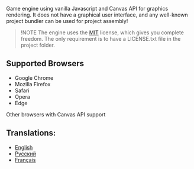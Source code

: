 Game engine using vanilla Javascript and Canvas API for graphics rendering. It does not have a graphical user interface, and any well-known project bundler can be used for project assembly!

> !NOTE
> The engine uses the [MIT](./LICENSE.txt) license, which gives you complete freedom. The only requirement is to have a LICENSE.txt file in the project folder.

## Supported Browsers

- Google Chrome
- Mozilla Firefox
- Safari
- Opera
- Edge

Other browsers with Canvas API support

## Translations:
- [English](./readme.md)
- [Русский](./src/langs/readme.ru.md)
- [Français](./src/langs/readme.fr.md)